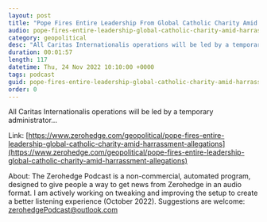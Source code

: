 ```yaml
---
layout: post
title: "Pope Fires Entire Leadership From Global Catholic Charity Amid Harrassment Allegations"
audio: pope-fires-entire-leadership-global-catholic-charity-amid-harrassment-allegations-0
category: geopolitical
desc: "All Caritas Internationalis operations will be led by a temporary administrator..."
duration: 00:01:57
length: 117
datetime: Thu, 24 Nov 2022 10:10:00 +0000
tags: podcast
guid: pope-fires-entire-leadership-global-catholic-charity-amid-harrassment-allegations-0
order: 0
---
```

All Caritas Internationalis operations will be led by a temporary administrator...

Link: [https://www.zerohedge.com/geopolitical/pope-fires-entire-leadership-global-catholic-charity-amid-harrassment-allegations](https://www.zerohedge.com/geopolitical/pope-fires-entire-leadership-global-catholic-charity-amid-harrassment-allegations)

About: The Zerohedge Podcast is a non-commercial, automated program, designed to give people a way to get news from Zerohedge in an audio format.  I am actively working on tweaking and improving the setup to create a better listening experience (October 2022).  Suggestions are welcome: [zerohedgePodcast@outlook.com](mailto:zerohedgePodcast@outlook.com)
